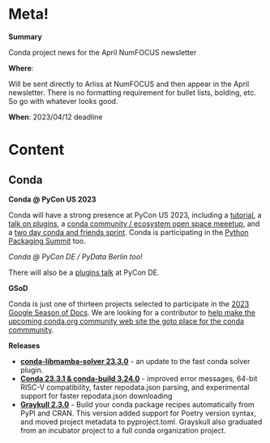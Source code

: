# Meta!

**Summary**

Conda project news for the April NumFOCUS newsletter

**Where**:

Will be sent directly to Arliss at NumFOCUS and then appear in the April newsletter. There is no formatting requirement for bullet lists, bolding, etc.  So go with whatever looks good.

**When**: 2023/04/12 deadline

# Content

## Conda

**Conda @ PyCon US 2023**

Conda will have a strong presence at PyCon US 2023, including a [tutorial](https://us.pycon.org/2023/schedule/presentation/94/), a [talk on plugins](https://us.pycon.org/2023/schedule/presentation/66/), a [conda community / ecosystem open space meeetup](https://bit.ly/2023-conda-open-space), and a [two day conda and friends sprint]().  Conda is participating in the [Python Packaging Summit](https://us.pycon.org/2023/events/packaging-summit/) too.

*Conda @ PyCon DE / PyData Berlin too!*

There will also be a [plugins talk](https://pretalx.com/pyconde-pydata-berlin-2023/talk/RDQH3W/) at PyCon DE.

**GSoD**

Conda is just one of thirteen projects selected to participate in the [2023 Google Season of Docs](https://developers.google.com/season-of-docs/docs/participants). We are looking for a contributor to [help make the upcoming conda.org community web site the goto place for the conda commmunity](https://github.com/conda-incubator/conda-dot-org/discussions/73).

**Releases**

* **[conda-libmamba-solver 23.3.0](https://conda.discourse.group/t/conda-libmamba-solver-23-3-0-released/247)** - an update to the fast conda solver plugin.
* **[Conda 23.3.1 & conda-build 3.24.0](https://conda.discourse.group/t/conda-23-3-1-conda-build-3-24-0-releases/241)** - improved error messages, 64-bit RISC-V compatibility, faster repodata.json parsing, and experimental support for faster repodata.json downloading
* **[Graykull 2.3.0](https://github.com/conda/grayskull/releases/tag/v2.3.0)** - Build your conda package recipes automatically from PyPI and CRAN. This version added support for Poetry version syntax, and moved project metadata to pyproject.toml. Grayskull also graduated from an incubator project to a full conda organization project.

